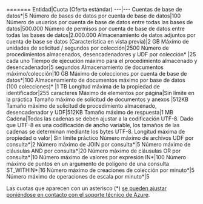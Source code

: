 ======= Entidad|Cuota (Oferta estándar) ---|--- Cuentas de base de datos*|5 Número de bases de datos por cuenta de base de datos|100 Número de usuarios por cuenta de base de datos entre todas las bases de datos|500.000 Número de permisos por cuenta de base de datos entre todas las bases de datos|2.000.000 Almacenamiento de datos adjuntos por cuenta de base se datos (Característica en vista previa)|2 GB Máximo de unidades de solicitud / segundos por colección|2500 Número de procedimientos almacenados, desencadenadores y UDF por colección* |25 cada uno Tiempo de ejecución máximo para el procedimiento almacenado y desencadenador|5 segundos Almacenamiento de documentos máximo/colección|10 GB Máximo de colecciones por cuenta de base de datos*|100 Almacenamiento de documentos máximo por base de datos (100 colecciones)* |1 TB Longitud máxima de la propiedad de identificador|255 caracteres Máximo de elementos por página|Sin límite en la práctica Tamaño máximo de solicitud de documentos y anexos |512KB Tamaño máximo de solicitud de procedimiento almacenado, desencadenador y UDF|512KB Tamaño máximo de respuesta|1 MB Cadena|Todas las cadenas se deben ajustar a la codificación UTF-8. Dado que UTF-8 es una codificación de ancho variable, los tamaños de las cadenas se determinan mediante los bytes UTF-8. Longitud máxima de propiedad o valor| Sin límite práctico Número máximo de archivos UDF por consulta*|2 Número máximo de JOIN por consulta*|5 Número máximo de cláusulas AND por consulta*|20 Número máximo de cláusulas OR por consulta*|10 Número máximo de valores por expresión IN*|100 Número máximo de puntos en un argumento de polígono de una consulta ST\_WITHIN*|16 Número máximo de creaciones de colección por minuto*|5 Número máximo de operaciones de escala por minuto*|5

Las cuotas que aparecen con un asterisco (*) [se pueden ajustar poniéndose en contacto con el soporte técnico de Azure](../articles/documentdb/documentdb-increase-limits.md).

<!---HONumber=Oct15_HO3-->
